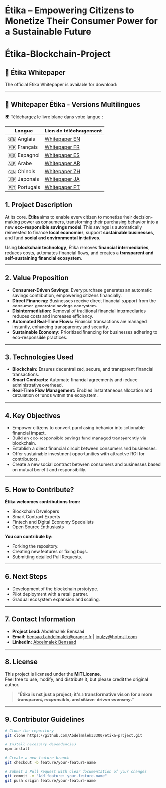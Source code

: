 # Étika – Empowering Citizens to Monetize Their Consumer Power for a Sustainable Future
# Étika-Blockchain-Project

## 📜 Étika Whitepaper

The official Étika Whitepaper is available for download:



---
## 📄 Whitepaper Étika - Versions Multilingues  

🌍 Téléchargez le livre blanc dans votre langue :  

| Langue          | Lien de téléchargement |
|----------------|----------------------|
| 🇬🇧 Anglais    | [Whitepaper EN](whitepaper-translations/whitepaper-etika-en.pdf) |
| 🇫🇷 Français   | [Whitepaper FR](whitepaper-translations/whitepaper-etika-fr.pdf) |
| 🇪🇸 Espagnol   | [Whitepaper ES](whitepaper-translations/whitepaper-etika-es.pdf) |
| 🇦🇪 Arabe      | [Whitepaper AR](whitepaper-translations/whitepaper-etika-ar.pdf) |
| 🇨🇳 Chinois    | [Whitepaper ZH](whitepaper-translations/whitepaper-etika-zh.pdf) |
| 🇯🇵 Japonais   | [Whitepaper JA](whitepaper-translations/whitepaper-etika-ja.pdf) |
| 🇵🇹 Portugais  | [Whitepaper PT](whitepaper-translations/whitepaper-etika-pt.pdf) |


## 1. Project Description

At its core, **Étika** aims to enable every citizen to monetize their decision-making power as consumers, transforming their purchasing behavior into a new **eco-responsible savings model**. This savings is automatically reinvested to finance **local economies**, support **sustainable businesses**, and fund **social and environmental initiatives**.  

Using **blockchain technology**, Étika removes **financial intermediaries**, reduces costs, automates financial flows, and creates a **transparent and self-sustaining financial ecosystem**.


---

## 2. Value Proposition

- **Consumer-Driven Savings:** Every purchase generates an automatic savings contribution, empowering citizens financially.  
- **Direct Financing:** Businesses receive direct financial support from the consumer-generated savings ecosystem.  
- **Disintermediation:** Removal of traditional financial intermediaries reduces costs and increases efficiency.  
- **Automated Real-Time Flows:** Financial transactions are managed instantly, enhancing transparency and security.  
- **Sustainable Economy:** Prioritized financing for businesses adhering to eco-responsible practices.  

---

## 3. Technologies Used

- **Blockchain:** Ensures decentralized, secure, and transparent financial transactions.  
- **Smart Contracts:** Automate financial agreements and reduce administrative overhead.  
- **Real-Time Flow Management:** Enables instantaneous allocation and circulation of funds within the ecosystem.  

---

## 4. Key Objectives

- Empower citizens to convert purchasing behavior into actionable financial impact.  
- Build an eco-responsible savings fund managed transparently via blockchain.  
- Establish a direct financial circuit between consumers and businesses.  
- Offer sustainable investment opportunities with attractive ROI for contributors.  
- Create a new social contract between consumers and businesses based on mutual benefit and responsibility.  

---

## 5. How to Contribute?

**Étika welcomes contributions from:**  
- Blockchain Developers  
- Smart Contract Experts  
- Fintech and Digital Economy Specialists  
- Open Source Enthusiasts  

**You can contribute by:**  
- Forking the repository.  
- Creating new features or fixing bugs.  
- Submitting detailed Pull Requests.  

---

## 6. Next Steps

- Development of the blockchain prototype.  
- Pilot deployment with a retail partner.  
- Gradual ecosystem expansion and scaling.  

---

## 7. Contact Information

- **Project Lead:** Abdelmalek Bensaad  
- **Email:** [bensaad.abdelmalek@orange.fr](mailto:bensaad.abdelmalek@orange.fr) | [joulzy@hotmail.com](mailto:joulzy@hotmail.com)  
- **LinkedIn:** [Abdelmalek Bensaad](https://www.linkedin.com/in/abdelmalek-bensaad/)  

---

## 8. License

This project is licensed under the **MIT License**.  
Feel free to use, modify, and distribute it, but please credit the original author.  

> **"Étika is not just a project; it's a transformative vision for a more transparent, responsible, and citizen-driven economy."**

---

## 9. Contributor Guidelines

```bash
# Clone the repository
git clone https://github.com/Abdelmalek33300/etika-project.git

# Install necessary dependencies
npm install

# Create a new feature branch
git checkout -b feature/your-feature-name

# Submit a Pull Request with clear documentation of your changes
git commit -m "Add feature: your-feature-name"
git push origin feature/your-feature-name
     
